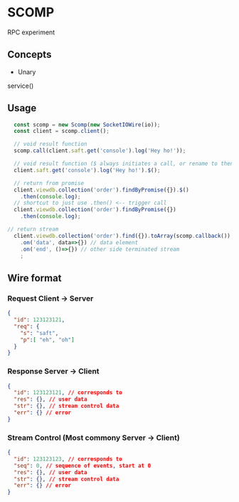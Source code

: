 # SCOMP

RPC experiment

## Concepts

- Unary

service()

## Usage

```javascript
  const scomp = new Scomp(new SocketIOWire(io));
  const client = scomp.client();

  // void result function
  scomp.call(client.saft.get('console').log('Hey ho!'));

  // void result function ($ always initiates a call, or rename to then to be more promise like)
  client.saft.get('console').log('Hey ho!').$();

  // return from promise
  client.viewdb.collection('order').findByPromise({}).$()
    .then(console.log);
  // shortcut to just use .then() <-- trigger call
  client.viewdb.collection('order').findByPromise({})
    .then(console.log);

// return stream
  client.viewdb.collection('order').find({}).toArray(scomp.callback()).$()
    .on('data', data=>{}) // data element
    .on('end', ()=>{}) // other side terminated stream
    ;  
  ```

## Wire format

### Request Client -> Server

```json
{
  "id": 123123121,
  "req": {
    "s": "saft",
    "p":[ "eh", "oh"]
  }
}
```

### Response Server -> Client

```json
{
  "id": 123123121, // corresponds to
  "res": {}, // user data
  "str": {}, // stream control data
  "err": {} // error
}
```

### Stream Control (Most commony Server -> Client)

```json
{
  "id": 123123123, // corresponds to
  "seq": 0, // sequence of events, start at 0
  "res": {}, // user data
  "str": {}, // stream control data
  "err": {} // error
}
```